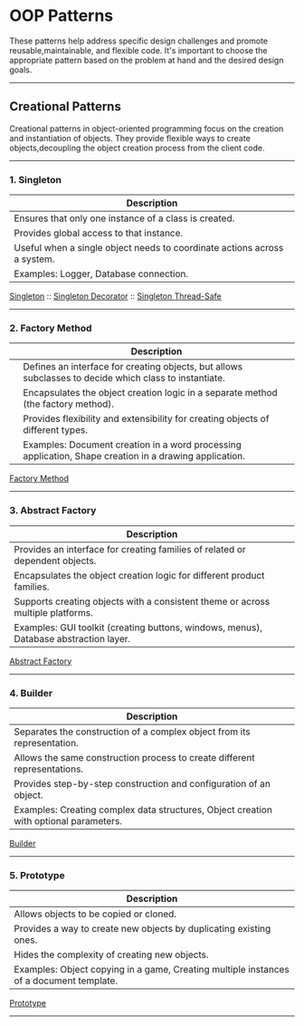 # OOP Patterns

These patterns help address specific design challenges and promote reusable,maintainable, and
flexible code. It's important to choose the appropriate pattern based on the problem at hand and the
desired design goals.
***

## Creational Patterns

Creational patterns in object-oriented programming focus on the creation and instantiation of
objects. They provide flexible ways to create objects,decoupling the object creation process from
the client code.
***

### 1. Singleton

| Description                                                              |
|--------------------------------------------------------------------------|
| Ensures that only one instance of a class is created.                    |
| Provides global access to that instance.                                 |
| Useful when a single object needs to coordinate actions across a system. |
| Examples: Logger, Database connection.                                   |

[Singleton](creational_examples/singleton.py) :: [Singleton Decorator](creational_examples/singleton_decorator.py) :: [Singleton Thread-Safe](creational_examples/singleton_thread-safe.py)


***

### 2. Factory Method

|     | Description                                                                                            |
|-----|--------------------------------------------------------------------------------------------------------|
|     | Defines an interface for creating objects, but allows subclasses to decide which class to instantiate. |
|     | Encapsulates the object creation logic in a separate method (the factory method).                      |
|     | Provides flexibility and extensibility for creating objects of different types.                        |
|     | Examples: Document creation in a word processing application, Shape creation in a drawing application. |

[Factory Method](creational_examples/factory_method.py)
***

### 3. Abstract Factory

| Description                                                                           |
|---------------------------------------------------------------------------------------|
| Provides an interface for creating families of related or dependent objects.          |
| Encapsulates the object creation logic for different product families.                |
| Supports creating objects with a consistent theme or across multiple platforms.       |
| Examples: GUI toolkit (creating buttons, windows, menus), Database abstraction layer. |

[Abstract Factory](creational_examples/abstract_factory.py)
***

### 4. Builder

| Description                                                                           |
|---------------------------------------------------------------------------------------|
| Separates the construction of a complex object from its representation.               |
| Allows the same construction process to create different representations.             |
| Provides step-by-step construction and configuration of an object.                    |
| Examples: Creating complex data structures, Object creation with optional parameters. |

[Builder](creational_examples/builder.py)

***

### 5. Prototype

| Description                                                                             |
|-----------------------------------------------------------------------------------------|
| Allows objects to be copied or cloned.                                                  |
| Provides a way to create new objects by duplicating existing ones.                      |
| Hides the complexity of creating new objects.                                           |
| Examples: Object copying in a game, Creating multiple instances of a document template. |

[Prototype](creational_examples/prototype.py)
***